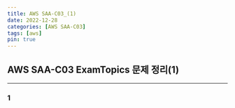 ```yaml
---
title: AWS SAA-C03_(1)
date: 2022-12-28
categories: [AWS SAA-C03]
tags: [aws]
pin: true
---
```


## AWS SAA-C03 ExamTopics 문제 정리(1)

---

### 1
